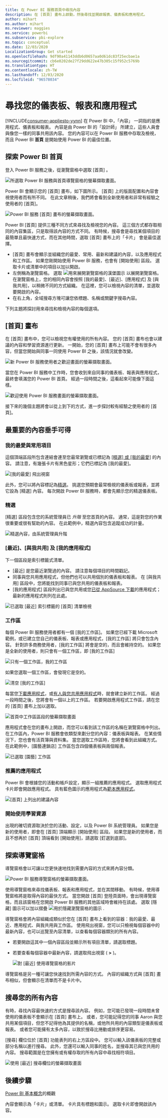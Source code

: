 ```yaml
---
title: 在 Power BI 服務首頁中尋找內容
description: 在 [首頁] 畫布上啟動，然後尋找並開啟報表、儀表板和應用程式。
author: mihart
ms.author: mihart
ms.reviewer: maggies
ms.service: powerbi
ms.subservice: pbi-explore
ms.topic: conceptual
ms.date: 12/03/2020
LocalizationGroup: Get started
ms.openlocfilehash: 9df90a41143ddb6d0657aa0d61dc83f25ecbae1a
ms.sourcegitcommit: cb6e0202de27f29dd622e47b305c15f952c5769b
ms.translationtype: HT
ms.contentlocale: zh-TW
ms.lasthandoff: 12/03/2020
ms.locfileid: "96578034"
---
```

# <a name="find-your-dashboards-reports-and-apps"></a>尋找您的儀表板、報表和應用程式

[!INCLUDE[consumer-appliesto-yynn](../includes/consumer-appliesto-yynn.md)]
在 Power BI 中，「內容」  一詞指的是應用程式、儀表板和報表。 內容是由 Power BI 的「設計師」  所建立，這些人員會與像您一樣的同事共用該內容。 您的內容可以在 Power BI 服務中存取及檢視，而且 Power BI **首頁** 是開始使用 Power BI 的最佳位置。

## <a name="explore-power-bi-home"></a>探索 Power BI 首頁
登入 Power BI 服務之後，從瀏覽窗格中選取 [首頁]  。 

![所選取 Power BI 服務與首頁導覽窗格的螢幕擷取畫面。](media/end-user-home/power-bi-select-home.png)


Power BI 會顯示您的 [首頁] 畫布，如下圖所示。 [首頁] 上的版面配置和內容會視使用者而有所不同。 在此文章稍後，我們將會看到全新使用者和非常有經驗之使用者的 [首頁]。 
 
![Power BI 服務 [首頁] 畫布的螢幕擷取畫面。](media/end-user-home/power-bi-canvas.png)

Power BI [首頁] 提供三種不同方式來尋找及檢視您的內容。 這三個方式都存取相同的內容集區，只是取得該內容的方式不同。 有時候，搜尋會是尋找某個項目的最簡單且最快速方式，而在其他時間，選取 [首頁] 畫布上的「卡片」  會是最佳選擇。

- [首頁] 畫布會顯示並組織您的最愛、常用、最新和建議的內容，以及應用程式和工作區。  如果您剛開始使用 Power BI 服務，也會有 [開始使用] 區段。 選取卡片或清單中的項目以加以開啟。
- 左側稱為瀏覽窗格。 選取 ![用來展開瀏覽窗格的漢堡圖示](media/end-user-home/power-bi-expand.png) 以展開瀏覽窗格。 在瀏覽窗格上，您的相同內容會按照 [我的最愛]、[最近]、[應用程式] 及 [與我共用]，以稍微不同的方式組織。 在這裡，您可以檢視內容的清單，並選取要開啟的內容。
- 在右上角，全域搜尋方塊可讓您依標題、名稱或關鍵字搜尋內容。

下列主題將探討用來尋找和檢視內容的每個選項。

## <a name="home-canvas"></a>[首頁] 畫布
在 [首頁] 畫布中，您可以檢視您有權使用的所有內容。 您的 [首頁] 畫布也會以建議的內容和學習資源進行更新。 一開始，您的 [首頁] 畫布上可能不會有很多內容，但當您開始與同事一同使用 Power BI 之後，該情況就會改變。

![新 Power BI 服務使用者之歡迎畫面的螢幕擷取畫面。](media/end-user-home/power-bi-home-new-users.png)


 
當您在 Power BI 服務中工作時，您會收到來自同事的儀表板、報表與應用程式，最終會填滿您的 Power BI 首頁。 經過一段時間之後，這看起來可能像下面這樣。

![歡迎使用 Power BI 服務畫面的螢幕擷取畫面。](media/end-user-home/power-bi-experienced-users.png)

 
接下來的幾個主題將會以從上到下的方式，進一步探討較有經驗之使用者的 [首頁]。

## <a name="most-important-content-at-your-fingertips"></a>最重要的內容垂手可得

### <a name="favorites-and-frequents"></a>我的最愛與常用項目
這個頂端區段所包含連結會連至您最常瀏覽或已標記為 [[精選] 或 [我的最愛]](end-user-favorite.md) 的內容。 請注意，有幾張卡片有黑色星形；它們已標記為 [我的最愛]。 

![[我的最愛] 飛出視窗](./media/end-user-home/power-bi-home-favorites.png)

此外，您可以將內容標記為[精選](end-user-featured.md)。 挑選您預期會最常檢視的儀表板或報表，並將它設為 [精選]  內容。 每次開啟 Power BI 服務時，都會先顯示您的精選儀表板。 

### <a name="featured"></a>精選
[精選] 區段包含您的系統管理員已 *升階* 至您首頁的內容。 通常，這是對您的作業很重要或很有幫助的內容。 在此範例中，精選內容包含追蹤成功的計量。


![精選內容，由系統管理員升階](./media/end-user-home/power-bi-home-featured.png)

### <a name="recents-shared-with-me-and-my-apps"></a>[最近]、[與我共用] 及 [我的應用程式]
下一個區段是索引標籤式清單。 
- [最近] 是您最近瀏覽過的內容。 請注意每個項目的時間戳記。 
- 同事與您共用應用程式，但他們也可以共用個別的儀表板和報表。 在 [與我共用] 區段中，您將能找到同事已與您共用的儀表板和報表。 
- [我的應用程式]  區段列出已與您共用或您[已從 AppSource 下載](end-user-apps.md)的應用程式；最新的應用程式則列在此處。 

![已選取 [最近] 索引標籤的 [首頁] 清單檢視](./media/end-user-home/power-bi-recents.png)

### <a name="workspaces"></a>工作區
每個 Power BI 服務使用者都有一個 [我的工作區]。 如果您已經下載 Microsoft 範例，或已建立您自己的儀表板、報表或應用程式，[我的工作區] 將只會包含內容。 針對許多商務使用者，[我的工作區] 將會是空的，而且會維持空的。 如果您是全新的使用者，則只會有一個工作區，即 [我的工作區] 

![只有一個工作區，我的工作區](./media/end-user-home/power-bi-one-workspace.png)

如果您選取一個工作區，會發現它是空的。

![清空 [我的工作區]](./media/end-user-home/power-bi-empty-workspace.png)

每當您[下載應用程式](end-user-app-marketing.md)，或[有人與您共用應用程式](end-user-apps.md)時，就會建立新的工作區。 經過一段時間之後，您將會有一個以上的工作區。 若要開啟應用程式工作區，請在您的 [首頁] 畫布上加以選取。 

![首頁中工作區區段的螢幕擷取畫面](./media/end-user-home/power-bi-workspaces-more.png)

應用程式會在您的畫布上開啟，而您可以看到該工作區的名稱在瀏覽窗格中列出。 在工作區內，Power BI 服務會依類型來劃分您的內容：儀表板與報表。 在某些情況下，您也會有活頁簿與資料集。 當您選取工作區時，您將會看到此組織方式。 在此範例中，[園藝連鎖店] 工作區包含四個儀表板與兩個報表。

![已選取 [園藝] 工作區](./media/end-user-home/power-bi-search-workspace.png)

### <a name="recommended-apps"></a>推薦的應用程式
Power BI 會根據您的活動和帳戶設定，顯示一組推薦的應用程式。 選取應用程式卡片即會開啟應用程式。 具有藍色圖示的應用程式為[範本應用程式](../connect-data/service-template-apps-overview.md)。

![[首頁] 上列出的建議內容](./media/end-user-home/power-bi-recommended.png)
 
### <a name="getting-started-learning-resources"></a>開始使用學習資源
出現的確切資源取決於您的活動、設定，以及 Power BI 系統管理員。 如果您是新的使用者，即會在 [首頁] 頂端顯示 [開始使用] 區段。 如果您是新的使用者，而且不想再於 [首頁] 頂端看到 [開始使用]，請選取 [釘選到底部]。
 
## <a name="explore-the-nav-pane"></a>探索導覽窗格

導覽窗格會以可讓以您更快速地找到需要內容的方式來將內容分類。  

![Power BI 服務導覽窗格的螢幕擷取畫面。](media/end-user-home/power-bi-nav-pane.png)


使用導覽窗格來尋找儀表板、報表和應用程式，並在其間移動。 有時候，使用導覽窗格將是取得內容的最快方式。 當您開啟 [首頁] 登陸頁面時，會出現導覽窗格，而且該窗格在您開啟 Power BI 服務的其他區域時會維持在該處。 選取 [隱藏] 圖示可以加以摺疊 ![用於隱藏瀏覽窗格的圖示](media/end-user-home/power-bi-hide.png) .
  
導覽窗格會將內容組織成類似於您在 [首頁] 畫布上看到的容器：我的最愛、最近、應用程式、與我共用與工作區。 使用飛出視窗，您可以只檢視每個容器中的最新內容，也可以巡覽至內容清單，以查看每個容器類別的所有內容。
 
- 若要開啟這其中一個內容區段並顯示所有項目清單，請選取標題。
- 若要查看每個容器中最新內容，請選取飛出視窗 ( **>** )。

    ![對 [最近] 使用導覽窗格的影片](media/end-user-home/recents2.gif)

 
導覽窗格是另一種可讓您快速找到所需內容的方式。 內容的組織方式與 [首頁] 畫布相似，但會顯示在清單而不是卡片中。 

## <a name="search-all-of-your-content"></a>搜尋您的所有內容
有時，尋找內容最快速的方式是搜尋該內容。 例如，您可能已發現一段時間未曾使用的儀表板不會顯示在 [首頁] 畫布上。 或者，您可能記得您的同事 Aaron 與您共用某個項目，但您不記得他為其提供的名稱，或他所共用的內容類型是儀表板或報表。 或者您可能擁有太多內容，以致於搜尋比捲動或排序更容易。 
 
[搜尋] 欄位位於 [首頁] 功能表列的右上方區段中。 您可以輸入該儀表板的完整或部分名稱以進行搜尋。 此外，您還可以輸入同事的姓名，並搜尋其已與您共用的內容。 搜尋範圍是在您擁有或有權存取的所有內容中尋找相符項目。

![使用 [最近] 搜尋欄位的螢幕擷取畫面](media/end-user-home/power-bi-search-field.png)

## <a name="next-steps"></a>後續步驟
[Power BI 基本概念](end-user-basic-concepts.md)的概觀


內容會顯示為「卡片」或清單。 卡片具有標題和圖示。 選取卡片即會開啟該內容。